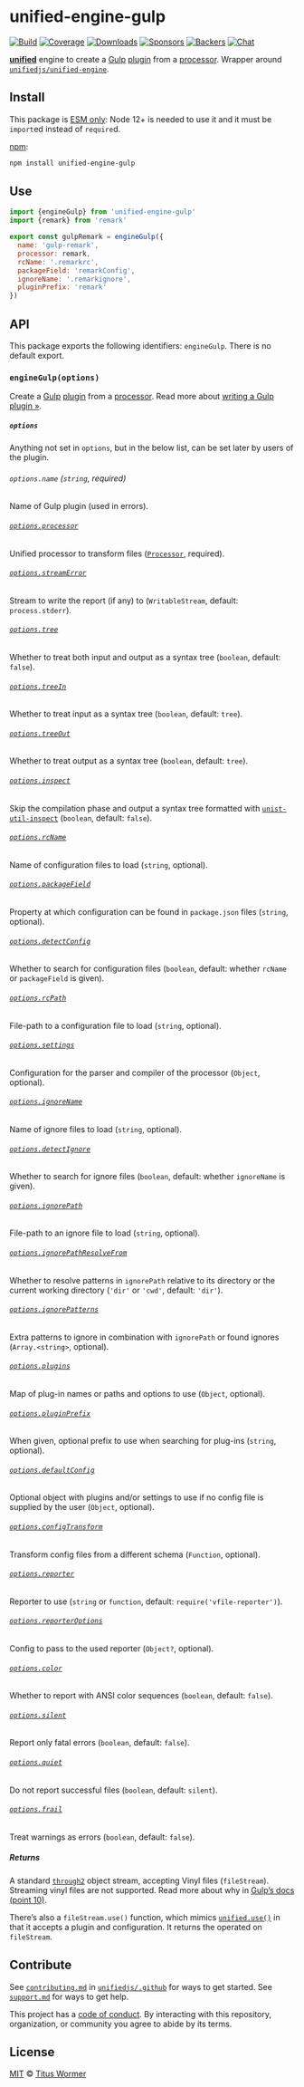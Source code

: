 # unified-engine-gulp

[![Build][build-badge]][build]
[![Coverage][coverage-badge]][coverage]
[![Downloads][downloads-badge]][downloads]
[![Sponsors][sponsors-badge]][collective]
[![Backers][backers-badge]][collective]
[![Chat][chat-badge]][chat]

[**unified**][unified] engine to create a [Gulp][] [plugin][] from a
[processor][].
Wrapper around [`unifiedjs/unified-engine`][engine].

## Install

This package is [ESM only](https://gist.github.com/sindresorhus/a39789f98801d908bbc7ff3ecc99d99c):
Node 12+ is needed to use it and it must be `import`ed instead of `require`d.

[npm][]:

```sh
npm install unified-engine-gulp
```

## Use

```js
import {engineGulp} from 'unified-engine-gulp'
import {remark} from 'remark'

export const gulpRemark = engineGulp({
  name: 'gulp-remark',
  processor: remark,
  rcName: '.remarkrc',
  packageField: 'remarkConfig',
  ignoreName: '.remarkignore',
  pluginPrefix: 'remark'
})
```

## API

This package exports the following identifiers: `engineGulp`.
There is no default export.

### `engineGulp(options)`

Create a [Gulp][] [plugin][] from a [processor][].
Read more about [writing a Gulp plugin »][plugin].

##### `options`

Anything not set in `options`, but in the below list, can be set later by users
of the plugin.

###### `options.name` (`string`, required)

Name of Gulp plugin (used in errors).

###### [`options.processor`][processor]

Unified processor to transform files ([`Processor`][unified-processor],
required).

###### [`options.streamError`][stream-error]

Stream to write the report (if any) to (`WritableStream`, default:
`process.stderr`).

###### [`options.tree`][tree]

Whether to treat both input and output as a syntax tree (`boolean`, default:
`false`).

###### [`options.treeIn`][tree-in]

Whether to treat input as a syntax tree (`boolean`, default: `tree`).

###### [`options.treeOut`][tree-out]

Whether to treat output as a syntax tree (`boolean`, default: `tree`).

###### [`options.inspect`][inspect]

Skip the compilation phase and output a syntax tree formatted with
[`unist-util-inspect`][util-inspect] (`boolean`, default: `false`).

###### [`options.rcName`][rc-name]

Name of configuration files to load (`string`, optional).

###### [`options.packageField`][package-field]

Property at which configuration can be found in `package.json`
files (`string`, optional).

###### [`options.detectConfig`][detect-config]

Whether to search for configuration files (`boolean`, default: whether
`rcName` or `packageField` is given).

###### [`options.rcPath`][rc-path]

File-path to a configuration file to load (`string`, optional).

###### [`options.settings`][settings]

Configuration for the parser and compiler of the processor (`Object`, optional).

###### [`options.ignoreName`][ignore-name]

Name of ignore files to load (`string`, optional).

###### [`options.detectIgnore`][detect-ignore]

Whether to search for ignore files (`boolean`, default: whether `ignoreName`
is given).

###### [`options.ignorePath`][ignore-path]

File-path to an ignore file to load (`string`, optional).

###### [`options.ignorePathResolveFrom`][ignore-path-resolve-from]

Whether to resolve patterns in `ignorePath` relative to its directory or the
current working directory  (`'dir'` or `'cwd'`, default: `'dir'`).

###### [`options.ignorePatterns`][ignore-patterns]

Extra patterns to ignore in combination with `ignorePath` or found ignores
(`Array.<string>`, optional).

###### [`options.plugins`][plugins]

Map of plug-in names or paths and options to use (`Object`, optional).

###### [`options.pluginPrefix`][plugin-prefix]

When given, optional prefix to use when searching for plug-ins (`string`,
optional).

###### [`options.defaultConfig`][default-config]

Optional object with plugins and/or settings to use if no config file is
supplied by the user (`Object`, optional).

###### [`options.configTransform`][config-transform]

Transform config files from a different schema (`Function`, optional).

###### [`options.reporter`][reporter]

Reporter to use (`string` or `function`, default: `require('vfile-reporter')`).

###### [`options.reporterOptions`][reporteroptions]

Config to pass to the used reporter (`Object?`, optional).

###### [`options.color`][color]

Whether to report with ANSI color sequences (`boolean`, default: `false`).

###### [`options.silent`][silent]

Report only fatal errors (`boolean`, default: `false`).

###### [`options.quiet`][quiet]

Do not report successful files (`boolean`, default: `silent`).

###### [`options.frail`][frail]

Treat warnings as errors (`boolean`, default: `false`).

##### Returns

A standard [`through2`][through2] object stream, accepting Vinyl files
(`fileStream`).
Streaming vinyl files are not supported.
Read more about why in [Gulp’s docs (point 10)][streaming].

There’s also a `fileStream.use()` function, which mimics [`unified.use()`][use]
in that it accepts a plugin and configuration.
It returns the operated on `fileStream`.

## Contribute

See [`contributing.md`][contributing] in [`unifiedjs/.github`][health] for ways
to get started.
See [`support.md`][support] for ways to get help.

This project has a [code of conduct][coc].
By interacting with this repository, organization, or community you agree to
abide by its terms.

## License

[MIT][license] © [Titus Wormer][author]

<!-- Definitions -->

[build-badge]: https://github.com/unifiedjs/unified-engine-gulp/workflows/main/badge.svg

[build]: https://github.com/unifiedjs/unified-engine-gulp/actions

[coverage-badge]: https://img.shields.io/codecov/c/github/unifiedjs/unified-engine-gulp.svg

[coverage]: https://codecov.io/github/unifiedjs/unified-engine-gulp

[downloads-badge]: https://img.shields.io/npm/dm/unified-engine-gulp.svg

[downloads]: https://www.npmjs.com/package/unified-engine-gulp

[sponsors-badge]: https://opencollective.com/unified/sponsors/badge.svg

[backers-badge]: https://opencollective.com/unified/backers/badge.svg

[collective]: https://opencollective.com/unified

[chat-badge]: https://img.shields.io/badge/chat-discussions-success.svg

[chat]: https://github.com/unifiedjs/unified/discussions

[npm]: https://docs.npmjs.com/cli/install

[health]: https://github.com/unifiedjs/.github

[contributing]: https://github.com/unifiedjs/.github/blob/HEAD/contributing.md

[support]: https://github.com/unifiedjs/.github/blob/HEAD/support.md

[coc]: https://github.com/unifiedjs/.github/blob/HEAD/code-of-conduct.md

[license]: license

[author]: https://wooorm.com

[unified]: https://github.com/unifiedjs/unified

[engine]: https://github.com/unifiedjs/unified-engine

[gulp]: https://gulpjs.com

[plugin]: https://github.com/gulpjs/gulp/blob/HEAD/docs/writing-a-plugin/README.md

[unified-processor]: https://github.com/unifiedjs/unified#processor

[processor]: https://github.com/unifiedjs/unified-engine/blob/HEAD/doc/options.md#optionsprocessor

[detect-config]: https://github.com/unifiedjs/unified-engine/blob/HEAD/doc/options.md#optionsdetectconfig

[stream-error]: https://github.com/unifiedjs/unified-engine/blob/HEAD/doc/options.md#optionsstreamerror

[tree]: https://github.com/unifiedjs/unified-engine/blob/HEAD/doc/options.md#optionstree

[tree-in]: https://github.com/unifiedjs/unified-engine/blob/HEAD/doc/options.md#optionstreein

[tree-out]: https://github.com/unifiedjs/unified-engine/blob/HEAD/doc/options.md#optionstreeout

[inspect]: https://github.com/unifiedjs/unified-engine/blob/HEAD/doc/options.md#optionsinspect

[rc-name]: https://github.com/unifiedjs/unified-engine/blob/HEAD/doc/options.md#optionsrcname

[package-field]: https://github.com/unifiedjs/unified-engine/blob/HEAD/doc/options.md#optionspackagefield

[rc-path]: https://github.com/unifiedjs/unified-engine/blob/HEAD/doc/options.md#optionsrcpath

[settings]: https://github.com/unifiedjs/unified-engine/blob/HEAD/doc/options.md#optionssettings

[detect-ignore]: https://github.com/unifiedjs/unified-engine/blob/HEAD/doc/options.md#optionsdetectignore

[ignore-name]: https://github.com/unifiedjs/unified-engine/blob/HEAD/doc/options.md#optionsignorename

[ignore-path]: https://github.com/unifiedjs/unified-engine/blob/HEAD/doc/options.md#optionsignorepath

[ignore-path-resolve-from]: https://github.com/unifiedjs/unified-engine/blob/HEAD/doc/options.md#optionsignorepathresolvefrom

[ignore-patterns]: https://github.com/unifiedjs/unified-engine/blob/HEAD/doc/options.md#optionsignorepatterns

[plugin-prefix]: https://github.com/unifiedjs/unified-engine/blob/HEAD/doc/options.md#optionspluginprefix

[default-config]: https://github.com/unifiedjs/unified-engine/blob/HEAD/doc/options.md#optionsdefaultconfig

[config-transform]: https://github.com/unifiedjs/unified-engine/blob/HEAD/doc/options.md#optionsconfigtransform

[plugins]: https://github.com/unifiedjs/unified-engine/blob/HEAD/doc/options.md#optionsplugins

[reporter]: https://github.com/unifiedjs/unified-engine/blob/HEAD/doc/options.md#optionsreporter

[reporteroptions]: https://github.com/unifiedjs/unified-engine/blob/HEAD/doc/options.md#optionsreporteroptions

[color]: https://github.com/unifiedjs/unified-engine/blob/HEAD/doc/options.md#optionscolor

[silent]: https://github.com/unifiedjs/unified-engine/blob/HEAD/doc/options.md#optionssilent

[quiet]: https://github.com/unifiedjs/unified-engine/blob/HEAD/doc/options.md#optionsquiet

[frail]: https://github.com/unifiedjs/unified-engine/blob/HEAD/doc/options.md#optionsfrail

[through2]: https://github.com/rvagg/through2#readme

[streaming]: https://github.com/gulpjs/gulp/blob/HEAD/docs/writing-a-plugin/guidelines.md

[use]: https://github.com/unifiedjs/unified#processoruseplugin-options

[util-inspect]: https://github.com/syntax-tree/unist-util-inspect
